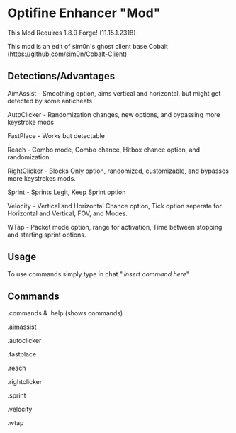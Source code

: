 # Optifine Enhancer "Mod"
This Mod Requires 1.8.9 Forge! (11.15.1.2318)

This mod is an edit of sim0n's ghost client base Cobalt (https://github.com/sim0n/Cobalt-Client)


## Detections/Advantages

AimAssist - Smoothing option, aims vertical and horizontal, but might get detected by some anticheats

AutoClicker - Randomization changes, new options, and bypassing more keystroke mods

FastPlace - Works but detectable

Reach - Combo mode, Combo chance, Hitbox chance option, and randomization

RightClicker - Blocks Only option, randomized, customizable, and bypasses more keystrokes mods.

Sprint - Sprints Legit, Keep Sprint option

Velocity - Vertical and Horizontal Chance option, Tick option seperate for Horizontal and Vertical, FOV, and Modes.

WTap - Packet mode option, range for activation, Time between stopping and starting sprint options. 

## Usage

To use commands simply type in chat ".*insert command here*"

## Commands

.commands & .help (shows commands)

.aimassist

.autoclicker

.fastplace

.reach

.rightclicker

.sprint

.velocity

.wtap
